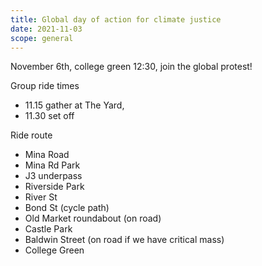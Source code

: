```yaml
---
title: Global day of action for climate justice
date: 2021-11-03
scope: general
---
```


November 6th, college green 12:30, join the global protest!

Group ride times 
- 11.15 gather at The Yard, 
- 11.30 set off 

<!--more-->

Ride route
- Mina Road
- Mina Rd Park
- J3 underpass
- Riverside Park
- River St
- Bond St (cycle path)
- Old Market roundabout (on road)
- Castle Park
- Baldwin Street (on road if we have critical mass)
- College Green